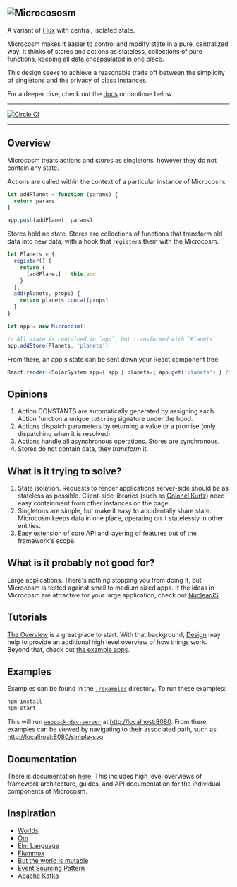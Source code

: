 ![Microcososm](http://f.cl.ly/items/36051G3A2M443z3v3U3b/microcososm.svg)
---

A variant of [Flux](https://facebook.github.io/flux/) with
central, isolated state.

Microcosm makes it easier to control and modify state in a pure,
centralized way. It thinks of stores and actions as stateless, collections of pure functions, keeping all data encapsulated in one place.

This design seeks to achieve a
reasonable trade off between the simplicity of singletons and the
privacy of class instances.

For a deeper dive, check out the [docs](./docs) or continue below.

---

[![Circle CI](https://circleci.com/gh/vigetlabs/microcosm.svg?style=svg)](https://circleci.com/gh/vigetlabs/microcosm)

---

## Overview

Microcosm treats actions and stores as singletons, however they do not contain any state.

Actions are called within the context of a particular instance of Microcosm:

```javascript
let addPlanet = function (params) {
  return params
}

app.push(addPlanet, params)
```

Stores hold no state. Stores are collections of functions that transform
old data into new data, with a hook that `register`s them with the Microcosm.

```javascript
let Planets = {
  register() {
    return {
      [addPlanet] : this.add
    }
  },
  add(planets, props) {
    return planets.concat(props)
  }
}

let app = new Microcosm()

// All state is contained in `app`, but transformed with `Planets`
app.addStore(Planets, 'planets')
```

From there, an app's state can be sent down your React component tree:

``` javascript
React.render(<SolarSystem app={ app } planets={ app.get('planets') } />, document.body)
```

## Opinions

1. Action CONSTANTS are automatically generated by assigning
   each Action function a unique `toString` signature under the hood.
3. Actions dispatch parameters by returning a value or a promise (only
   dispatching when it is resolved)
3. Actions handle all asynchronous operations. Stores are
   synchronous.
4. Stores do not contain data, they _transform_ it.

## What is it trying to solve?

1. State isolation. Requests to render applications server-side should
   be as stateless as possible. Client-side libraries (such as
   [Colonel Kurtz](https://github.com/vigetlabs/colonel-kurtz)) need easy
   containment from other instances on the page.
2. Singletons are simple, but make it easy to accidentally share
   state. Microcosm keeps data in one place, operating on it
   statelessly in other entities.
3. Easy extension of core API and layering of features out of the
   framework's scope.

## What is it probably not good for?

Large applications. There's nothing stopping you from doing it, but Microcosm is tested against small to medium sized apps. If the ideas in Microcosm are attractive for your large application, check out [NuclearJS](https://github.com/optimizely/nuclear-js/).

## Tutorials

[The Overview](docs/guides/01-overview.md) is a great place to
start. With that background, [Design](docs/design.md) may help to
provide an additional high level overview of how things work. Beyond
that, check out [the example apps](examples).

## Examples

Examples can be found in the [`./examples`](./examples) directory. To run these examples:

```bash
npm install
npm start
```

This will run [`webpack-dev-server`](https://github.com/webpack/webpack-dev-server) at [http://localhost:8080](http://localhost:8080). From there, examples can be viewed by navigating to their associated path, such as [http://localhost:8080/simple-svg](http://localhost:8080/simple-svg).

## Documentation

There is documentation [here](docs). This includes high level
overviews of framework architecture, guides, and API documentation for
the individual components of Microcosm.

## Inspiration

- [Worlds](http://www.vpri.org/pdf/rn2008001_worlds.pdf)
- [Om](https://github.com/omcljs/om)
- [Elm Language](https://elm-lang.org)
- [Flummox](https://github.com/acdlite/flummox)
- [But the world is mutable](http://www.lispcast.com/the-world-is-mutable)
- [Event Sourcing Pattern](http://martinfowler.com/eaaDev/EventSourcing.html)
- [Apache Kafka](http://kafka.apache.org/)

